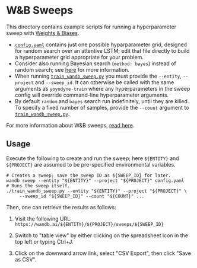 # W&B Sweeps

This directory contains example scripts for running a hyperparameter sweep with
[Weights & Biases](https://wandb.ai/site).

-   [`config.yaml`](config.yaml) contains just one possible hyparparameter
    grid, designed for random search over an attentive LSTM; edit that file
    directly to build a hyperparameter grid appropriate for your problem.
-   Consider also running Bayesian search (`method: bayes`) instead of random
    search; see
    [here](https://docs.wandb.ai/guides/sweeps/define-sweep-configuration#configuration-keys)
    for more information.
-   When running [`train_wandb_sweep.py`](train_wandb_sweep.py) you must provide
    the `--entity`, `--project` and `--sweep_id`. It can otherwise be called
    with the same arguments as `yoyodyne-train` where any hyperparameters in the
    sweep config will override command-line hyperparameter arguments.
-   By default `random` and `bayes` search run indefinitely, until they are
    killed. To specify a fixed number of samples, provide the `--count` argument
    to [`train_wandb_sweep.py`](train_wandb_sweep.py).

For more information about W&B sweeps, [read
here](https://docs.wandb.ai/guides/sweeps).

## Usage

Execute the following to create and run the sweep; here `${ENTITY}` and
`${PROJECT}` are assumed to be pre-specified environmental variables.

    # Creates a sweep; save the sweep ID as ${SWEEP_ID} for later.
    wandb sweep --entity "${ENTITY}" --project "${PROJECT}" config.yaml
    # Runs the sweep itself.
    ./train_wandb_sweep.py --entity "${ENTITY}" --project "${PROJECT}" \
         --sweep_id "${SWEEP_ID}" --count "${COUNT}" ...

Then, one can retrieve the results as follows:

1.  Visit the following URL:
    `https://wandb.ai/${ENTITY}/${PROJECT}/sweeps/${SWEEP_ID}`

2.  Switch to "table view" by either clicking on the spreadsheet icon in the top
    left or typing Ctrl+J.

3.  Click on the downward arrow link, select "CSV Export", then click "Save as
    CSV".
